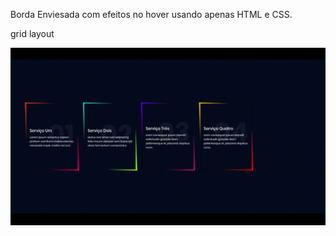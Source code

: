 Borda Enviesada com efeitos no hover usando apenas HTML e CSS. 

grid layout

![](Borda-enviesada-hover.gif)

